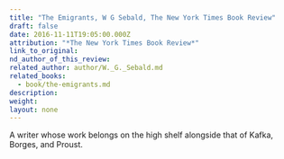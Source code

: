 ```yaml
---
title: "The Emigrants, W G Sebald, The New York Times Book Review"
draft: false
date: 2016-11-11T19:05:00.000Z
attribution: "*The New York Times Book Review*"
link_to_original:
nd_author_of_this_review:
related_author: author/W._G._Sebald.md
related_books:
  - book/the-emigrants.md
description:
weight:
layout: none
---
```

A writer whose work belongs on the high shelf alongside that of Kafka, Borges, and Proust.

